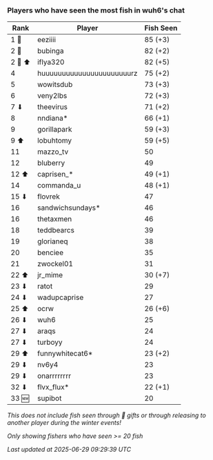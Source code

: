 ### Players who have seen the most fish in wuh6's chat
| Rank | Player | Fish Seen |
|------|--------|-----------|
| 1 🥇  | eeziiii  | 85 (+3) |
| 2 🥈  | bubinga  | 82 (+2) |
| 2 🥈 ⬆ | iflya320  | 82 (+5) |
| 4  | huuuuuuuuuuuuuuuuuuuuuurz  | 75 (+2) |
| 5  | wowitsdub  | 73 (+3) |
| 6  | veny2lbs  | 72 (+3) |
| 7 ⬇ | theevirus  | 71 (+2) |
| 8  | nndiana*  | 66 (+1) |
| 9  | gorillapark  | 59 (+3) |
| 9 ⬆ | lobuhtomy  | 59 (+5) |
| 11  | mazzo_tv  | 50 |
| 12  | bluberry  | 49 |
| 12 ⬆ | caprisen_*  | 49 (+1) |
| 14  | commanda_u  | 48 (+1) |
| 15 ⬇ | flovrek  | 47 |
| 16  | sandwichsundays*  | 46 |
| 16  | thetaxmen  | 46 |
| 18  | teddbearcs  | 39 |
| 19  | glorianeq  | 38 |
| 20  | benciee  | 35 |
| 21  | zwockel01  | 31 |
| 22 ⬆ | jr_mime  | 30 (+7) |
| 23 ⬇ | ratot  | 29 |
| 24 ⬇ | wadupcaprise  | 27 |
| 25 ⬆ | ocrw  | 26 (+6) |
| 26 ⬇ | wuh6  | 25 |
| 27 ⬇ | araqs  | 24 |
| 27 ⬇ | turboyy  | 24 |
| 29 ⬆ | funnywhitecat6*  | 23 (+2) |
| 29 ⬇ | nv6y4  | 23 |
| 29 ⬇ | onarrrrrrrr  | 23 |
| 32 ⬇ | flvx_flux*  | 22 (+1) |
| 33 🆕 | supibot  | 20 |

_This does not include fish seen through 🎁 gifts or through releasing to another player during the winter events!_

_Only showing fishers who have seen >= 20 fish_

_Last updated at 2025-06-29 09:29:39 UTC_